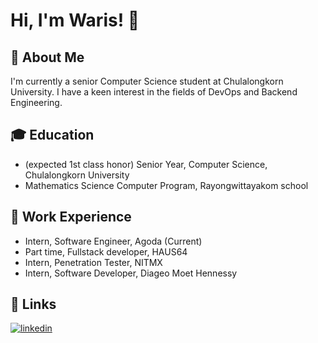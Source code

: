 
# Hi, I'm Waris! 👋


## 🚀 About Me
I'm currently a senior Computer Science student at Chulalongkorn University. I have a keen interest in the fields of DevOps and Backend Engineering.




## 🎓 Education

- (expected 1st class honor) Senior Year, Computer Science, Chulalongkorn University
- Mathematics Science Computer Program, Rayongwittayakom school
## 💼 Work Experience

- Intern, Software Engineer, Agoda (Current)
- Part time, Fullstack developer, HAUS64
- Intern, Penetration Tester, NITMX
- Intern, Software Developer, Diageo Moet Hennessy

## 🔗 Links

[![linkedin](https://img.shields.io/badge/linkedin-0A66C2?style=for-the-badge&logo=linkedin&logoColor=white)](www.linkedin.com/in/waris-lakthong-3464a9255)


